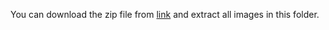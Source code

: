 You can download the zip file from [link](http://cybertron.cg.tu-berlin.de/xiwang/mental_imagery/dataset/images.zip) and extract all images in this folder.